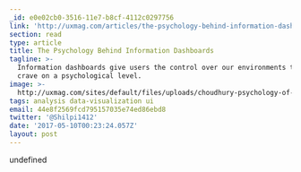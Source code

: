 ```yaml
---
_id: e0e02cb0-3516-11e7-b8cf-4112c0297756
link: 'http://uxmag.com/articles/the-psychology-behind-information-dashboards'
section: read
type: article
title: The Psychology Behind Information Dashboards
tagline: >-
  Information dashboards give users the control over our environments that we
  crave on a psychological level.
image: >-
  http://uxmag.com/sites/default/files/uploads/choudhury-psychology-of-information-dashboards/psychology-of-information-dashboards-1.png
tags: analysis data-visualization ui
email: 44e8f2569fcd795157035e74ed86ebd8
twitter: '@Shilpi1412'
date: '2017-05-10T00:23:24.057Z'
layout: post
---
```

undefined
